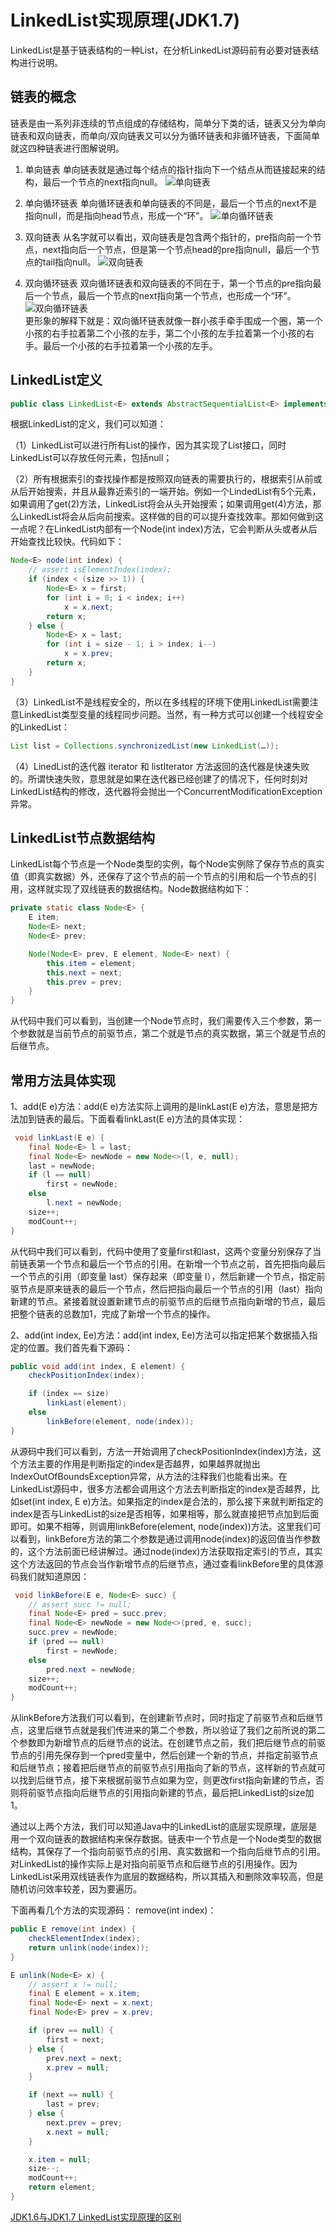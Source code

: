 # LinkedList实现原理(JDK1.7)

LinkedList是基于链表结构的一种List，在分析LinkedList源码前有必要对链表结构进行说明。
## 链表的概念
链表是由一系列非连续的节点组成的存储结构，简单分下类的话，链表又分为单向链表和双向链表，而单向/双向链表又可以分为循环链表和非循环链表，下面简单就这四种链表进行图解说明。

1. 单向链表
单向链表就是通过每个结点的指针指向下一个结点从而链接起来的结构，最后一个节点的next指向null。
![单向链表](http://images2015.cnblogs.com/blog/681047/201512/681047-20151214224723037-812736243.jpg)

2. 单向循环链表
单向循环链表和单向链表的不同是，最后一个节点的next不是指向null，而是指向head节点，形成一个“环”。
![单向循环链表](http://images2015.cnblogs.com/blog/681047/201512/681047-20151214224745021-970878279.jpg)

3. 双向链表
从名字就可以看出，双向链表是包含两个指针的，pre指向前一个节点，next指向后一个节点，但是第一个节点head的pre指向null，最后一个节点的tail指向null。
![双向链表](http://images2015.cnblogs.com/blog/681047/201512/681047-20151214224802709-397855279.jpg)

4. 双向循环链表
双向循环链表和双向链表的不同在于，第一个节点的pre指向最后一个节点，最后一个节点的next指向第一个节点，也形成一个“环”。<br/>
![双向循环链表](http://images2015.cnblogs.com/blog/681047/201512/681047-20151214224821724-1683724484.jpg)<br/>
更形象的解释下就是：双向循环链表就像一群小孩手牵手围成一个圈，第一个小孩的右手拉着第二个小孩的左手，第二个小孩的左手拉着第一个小孩的右手。最后一个小孩的右手拉着第一个小孩的左手。



## LinkedList定义
``` java
public class LinkedList<E> extends AbstractSequentialList<E> implements List<E>, Deque<E>, Cloneable,java.io.Serializable
```

根据LinkedList的定义，我们可以知道： 

（1）LinkedList可以进行所有List的操作，因为其实现了List接口，同时LinkedList可以存放任何元素，包括null； 

（2）所有根据索引的查找操作都是按照双向链表的需要执行的，根据索引从前或从后开始搜索，并且从最靠近索引的一端开始。例如一个LindedList有5个元素，如果调用了get(2)方法，LinkedList将会从头开始搜索；如果调用get(4)方法，那么LinkedList将会从后向前搜索。这样做的目的可以提升查找效率。那如何做到这一点呢？在LinkedList内部有一个Node(int index)方法，它会判断从头或者从后开始查找比较快。代码如下：
``` java
Node<E> node(int index) {
    // assert isElementIndex(index);
    if (index < (size >> 1)) {
        Node<E> x = first;
        for (int i = 0; i < index; i++)
            x = x.next;
        return x;
    } else {
        Node<E> x = last;
        for (int i = size - 1; i > index; i--)
            x = x.prev;
        return x;
    }
}
```
（3）LinkedList不是线程安全的，所以在多线程的环境下使用LinkedList需要注意LinkedList类型变量的线程同步问题。当然，有一种方式可以创建一个线程安全的LinkedList： 
``` java
List list = Collections.synchronizedList(new LinkedList(…)); 
```
（4）LinedList的迭代器 iterator 和 listIterator 方法返回的迭代器是快速失败 的。所谓快速失败，意思就是如果在迭代器已经创建了的情况下，任何时刻对LinkedList结构的修改，迭代器将会抛出一个ConcurrentModificationException异常。


## LinkedList节点数据结构
LinkedList每个节点是一个Node类型的实例，每个Node实例除了保存节点的真实值（即真实数据）外，还保存了这个节点的前一个节点的引用和后一个节点的引用，这样就实现了双线链表的数据结构。Node数据结构如下：
``` java
private static class Node<E> {
    E item;
    Node<E> next;
    Node<E> prev;

    Node(Node<E> prev, E element, Node<E> next) {
        this.item = element;
        this.next = next;
        this.prev = prev;
    }
}
```
从代码中我们可以看到，当创建一个Node节点时，我们需要传入三个参数，第一个参数就是当前节点的前驱节点，第二个就是节点的真实数据，第三个就是节点的后继节点。


## 常用方法具体实现
1、add(E e)方法：add(E e)方法实际上调用的是linkLast(E e)方法，意思是把方法加到链表的最后。下面看看linkLast(E e)方法的具体实现： 
``` java
 void linkLast(E e) {
    final Node<E> l = last;
    final Node<E> newNode = new Node<>(l, e, null);
    last = newNode;
    if (l == null)
        first = newNode;
    else
        l.next = newNode;
    size++;
    modCount++;
}
```
从代码中我们可以看到，代码中使用了变量first和last，这两个变量分别保存了当前链表第一个节点和最后一个节点的引用。在新增一个节点之前，首先把指向最后一个节点的引用（即变量 last）保存起来（即变量 l），然后新建一个节点，指定前驱节点是原来链表的最后一个节点，然后把指向最后一个节点的引用（last）指向新建的节点。紧接着就设置新建节点的前驱节点的后继节点指向新增的节点，最后把整个链表的总数加1，完成了新增一个节点的操作。

2、add(int index, Ee)方法：add(int index, Ee)方法可以指定把某个数据插入指定的位置。我们首先看下源码：
``` java
public void add(int index, E element) {
    checkPositionIndex(index);

    if (index == size)
        linkLast(element);
    else
        linkBefore(element, node(index));
}
```
从源码中我们可以看到，方法一开始调用了checkPositionIndex(index)方法，这个方法主要的作用是判断指定的index是否越界，如果越界就抛出IndexOutOfBoundsException异常，从方法的注释我们也能看出来。在LinkedList源码中，很多方法都会调用这个方法去判断指定的index是否越界，比如set(int index, E e)方法。如果指定的index是合法的，那么接下来就判断指定的index是否与LinkedList的size是否相等，如果相等，那么就直接把节点加到后面即可。如果不相等，则调用linkBefore(element, node(index))方法。这里我们可以看到，linkBefore方法的第二个参数是通过调用node(index)的返回值当作参数的，这个方法前面已经讲解过。通过node(index)方法获取指定索引的节点，其实这个方法返回的节点会当作新增节点的后继节点，通过查看linkBefore里的具体源码我们就知道原因： 
``` java
 void linkBefore(E e, Node<E> succ) {
    // assert succ != null;
    final Node<E> pred = succ.prev;
    final Node<E> newNode = new Node<>(pred, e, succ);
    succ.prev = newNode;
    if (pred == null)
        first = newNode;
    else
        pred.next = newNode;
    size++;
    modCount++;
}
```
从linkBefore方法我们可以看到，在创建新节点时，同时指定了前驱节点和后继节点，这里后继节点就是我们传进来的第二个参数，所以验证了我们之前所说的第二个参数即为新增节点的后继节点的说法。在创建节点之前，我们把后继节点的前驱节点的引用先保存到一个pred变量中，然后创建一个新的节点，并指定前驱节点和后继节点；接着把后继节点的前驱节点引用指向了新的节点，这样新的节点就可以找到后继节点，接下来根据前驱节点如果为空，则更改first指向新建的节点，否则将前驱节点指向后继节点的引用指向新建的节点，最后把LinkedList的size加1。

通过以上两个方法，我们可以知道Java中的LinkedList的底层实现原理，底层是用一个双向链表的数据结构来保存数据。链表中一个节点是一个Node类型的数据结构，其保存了一个指向前驱节点的引用、真实数据和一个指向后继节点的引用。对LinkedList的操作实际上是对指向前驱节点和后继节点的引用操作。因为LinkedList采用双线链表作为底层的数据结构，所以其插入和删除效率较高，但是随机访问效率较差，因为要遍历。 

下面再看几个方法的实现源码： 
remove(int index)： 
``` java
public E remove(int index) {
    checkElementIndex(index);
    return unlink(node(index));
}
```
``` java
E unlink(Node<E> x) {
    // assert x != null;
    final E element = x.item;
    final Node<E> next = x.next;
    final Node<E> prev = x.prev;

    if (prev == null) {
        first = next;
    } else {
        prev.next = next;
        x.prev = null;
    }

    if (next == null) {
        last = prev;
    } else {
        next.prev = prev;
        x.next = null;
    }

    x.item = null;
    size--;
    modCount++;
    return element;
}
```

[JDK1.6与JDK1.7 LinkedList实现原理的区别](http://blog.csdn.net/tiwerbao/article/details/8227689)